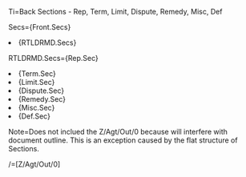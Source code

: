Ti=Back Sections - Rep, Term, Limit, Dispute, Remedy, Misc, Def

Secs={Front.Secs}<li>{RTLDRMD.Secs}

RTLDRMD.Secs={Rep.Sec}<li>{Term.Sec}<li>{Limit.Sec}<li>{Dispute.Sec}<li>{Remedy.Sec}<li>{Misc.Sec}<li>{Def.Sec}

Note=Does not inclued the Z/Agt/Out/0 because will interfere with document outline.  This is an exception caused by the flat structure of Sections.

/=[Z/Agt/Out/0]
